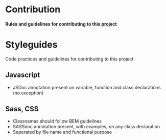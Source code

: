 # Contribution
#### Rules and guidelines for contributing to this project

# Styleguides
Code practices and guidelines for contributing to this project

## Javascript
* JSDoc annotation present on variable, function and class declarations (no exception)

## Sass, CSS
* Classnames should follow BEM guidelines
* SASSdoc annotation present, with examples, on any class declaration
* Seperated by file name and functional purpose